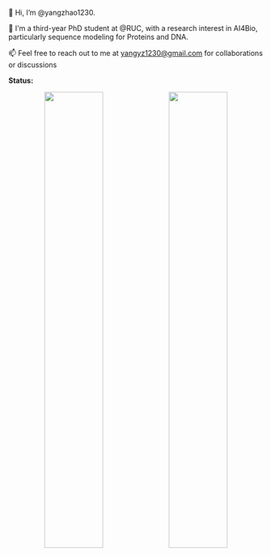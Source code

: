 👋 Hi, I’m @yangzhao1230.

👀 I'm a third-year PhD student at @RUC, with a research interest in AI4Bio, particularly sequence modeling for Proteins and DNA.

📫 Feel free to reach out to me at yangyz1230@gmail.com for collaborations or discussions

<!---
yangzhao1230/yangzhao1230 is a ✨ special ✨ repository because its `README.md` (this file) appears on your GitHub profile.
You can click the Preview link to take a look at your changes.
--->

<!-- <p align="center">
   <img width="48%" src="https://readme-stats.jonas-bernard.dev/api?username=yangzhao1230&show_icons=true&theme=tokyonight" />
   <img width="48%" src="https://github-readme-streak-stats.herokuapp.com/?user=yangzhao1230&theme=tokyonight" />
</p> -->


<!-- **Github Metrics:**

<p align="center">
	<img src="/github-metrics.svg" alt="Metrics" width="400">
</p> -->

**Status:**

<p align="center">
   <img width="48%" src="https://readme-stats.jonas-bernard.dev/api?username=yangzhao1230&show_icons=true&theme=tokyonight" />
   <img width="48%" src="https://github-readme-streak-stats.herokuapp.com/?user=yangzhao1230&theme=tokyonight" />
</p>
